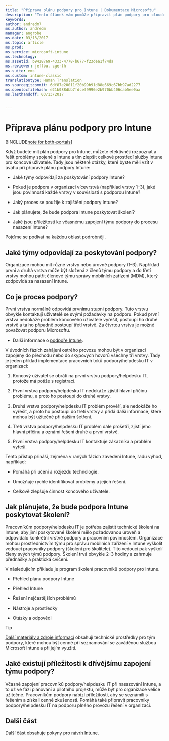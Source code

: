 ```yaml
---
title: "Příprava plánu podpory pro Intune | Dokumentace Microsoftu"
description: "Tento článek vám pomůže připravit plán podpory pro cloudový návrh a implementaci Microsoft Intune."
keywords: 
author: andredm7
ms.author: andredm
manager: angrobe
ms.date: 03/13/2017
ms.topic: article
ms.prod: 
ms.service: microsoft-intune
ms.technology: 
ms.assetid: b9428769-4333-4778-b677-f23dea1f74da
ms.reviewer: jeffbu, cgerth
ms.suite: ems
ms.custom: intune-classic
translationtype: Human Translation
ms.sourcegitcommit: 6df87e20011f20b99b91d88e669c67bb97ad2277
ms.openlocfilehash: e21b088dbb7fdcef9996e2b970bb406cab5ee0aa
ms.lasthandoff: 03/13/2017


---
```


# <a name="develop-an-intune-support-plan"></a>Příprava plánu podpory pro Intune

[!INCLUDE[note for both-portals](../includes/note-for-both-portals.md)]

Když budete mít plán podpory pro Intune, můžete efektivněji rozpoznat a řešit problémy spojené s Intune a tím zlepšit celkové prostředí služby Intune pro koncové uživatele. Tady jsou některé otázky, které byste měli vzít v úvahu při přípravě plánu podpory Intune:

-   Jaké týmy odpovídají za poskytování podpory Intune?

-   Pokud je podpora v organizaci vícevrstvá (například vrstvy 1–3), jaké jsou povinnosti každé vrstvy v souvislosti s podporou Intune?

-   Jaký proces se použije k zajištění podpory Intune?

-   Jak plánujete, že bude podpora Intune poskytovat školení?

-   Jaké jsou příležitosti ke včasnému zapojení týmu podpory do procesu nasazení Intune?

Pojďme se podívat na každou oblast podrobněji.

## <a name="which-teams-are-responsible-for-providing-support"></a>Jaké týmy odpovídají za poskytování podpory?

Organizace mohou mít různé vrstvy nebo úrovně podpory (1–3). Například první a druhá vrstva může být složená z členů týmu podpory a do třetí vrstvy mohou patřit členové týmu správy mobilních zařízení (MDM), který zodpovídá za nasazení Intune.

## <a name="what-is-the-support-process"></a>Co je proces podpory?

První vrstva normálně odpovídá prvnímu stupni podpory. Tuto vrstvu obvykle kontaktují uživatelé se svými požadavky na podporu. Pokud první vrstva nedokáže problém koncového uživatele vyřešit, postoupí ho druhé vrstvě a ta ho případně postoupí třetí vrstvě. Za čtvrtou vrstvu je možné považovat podporu Microsoftu.

-   Další informace o [podpoře Intune](https://docs.microsoft.com/intune/troubleshoot/how-to-get-support-for-microsoft-intune).

V úvodních fázích zahájení ostrého provozu mohou být v organizaci zapojeny do přechodu nebo do skypových hovorů všechny tři vrstvy. Tady je jeden příklad implementace pracovních toků podpory/helpdesku IT v organizaci:

1.  Koncový uživatel se obrátí na první vrstvu podpory/helpdesku IT, protože má potíže s registrací.

2.  První vrstva podpory/helpdesku IT nedokáže zjistit hlavní příčinu problému, a proto ho postoupí do druhé vrstvy.

3.  Druhá vrstva podpory/helpdesku IT problém prověří, ale nedokáže ho vyřešit, a proto ho postoupí do třetí vrstvy a přidá další informace, které mohou být užitečné při dalším šetření.

4.  Třetí vrstva podpory/helpdesku IT problém dále prošetří, zjistí jeho hlavní příčinu a oznámí řešení druhé a první vrstvě.

5.  První vrstva podpory/helpdesku IT kontaktuje zákazníka a problém vyřeší.

Tento přístup přináší, zejména v raných fázích zavedení Intune, řadu výhod, například:

-   Pomáhá při učení a rozjezdu technologie.

-   Umožňuje rychle identifikovat problémy a jejich řešení.

-   Celkově zlepšuje činnost koncového uživatele.

## <a name="how-you-plan-to-provide-intune-support-training"></a>Jak plánujete, že bude podpora Intune poskytovat školení?

Pracovníkům podpory/helpdesku IT je potřeba zajistit technické školení na Intune, aby jimi poskytované školení mělo požadovanou úroveň a odpovídalo konkrétní vrstvě podpory a pracovním povinnostem. Organizace mohou prostřednictvím týmu pro správu mobilních zařízení v Intune vyškolit vedoucí pracovníky podpory (školení pro školitele). Tito vedoucí pak vyškolí členy svých týmů podpory. Školení trvá obvykle 2–3 hodiny a zahrnuje přednášky a praktická cvičení.

V následujícím příkladu je program školení pracovníků podpory pro Intune.

-   Přehled plánu podpory Intune

-   Přehled Intune

-   Řešení nejčastějších problémů

-   Nástroje a prostředky

-   Otázky a odpovědi

>[!TIP]
> [Další materiály a zdroje informací](additional-resources.md) obsahují technické prostředky pro tým podpory, které mohou být cenné při seznamování se zaváděnou službou Microsoft Intune a při jejím využití.

## <a name="what-opportunities-are-there-to-involve-the-support-team-earlier"></a>Jaké existují příležitosti k dřívějšímu zapojení týmu podpory?

Včasné zapojení pracovníků podpory/helpdesku IT při nasazování Intune, a to už ve fázi plánování a pilotního projektu, může být pro organizace velice užitečné. Pracovníkům podpory nabízí příležitosti, aby se seznámili s řešením a získali cenné zkušenosti. Pomáhá také připravit pracovníky podpory/helpdesku IT na podporu plného provozu řešení v organizaci.

## <a name="next-section"></a>Další část

Další část obsahuje pokyny pro [návrh Intune](section-7-create-an-intune-design.md).


